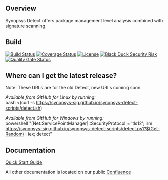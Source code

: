 ## Overview ##
Synopsys Detect offers package management level analysis combined with signature scanning.

## Build ##

[![Build Status](https://travis-ci.org/blackducksoftware/hub-gradle-plugin.svg?branch=master)](https://travis-ci.org/blackducksoftware/synopsys-detect)
[![Coverage Status](https://coveralls.io/repos/github/blackducksoftware/synopsys-detect/badge.svg?branch=master)](https://coveralls.io/github/blackducksoftware/synopsys-detect?branch=master)
[![License](https://img.shields.io/badge/License-Apache%202.0-blue.svg)](https://opensource.org/licenses/Apache-2.0)
[![Black Duck Security Risk](https://copilot.blackducksoftware.com/github/repos/blackducksoftware/synopsys-detect/branches/master/badge-risk.svg)](https://copilot.blackducksoftware.com/github/repos/blackducksoftware/synopsys-detect/branches/master)
[![Quality Gate Status](https://sonarcloud.io/api/project_badges/measure?project=detect%3Adetect-application&metric=alert_status)](https://sonarcloud.io/dashboard?id=detect%3Adetect-application)

## Where can I get the latest release? ##

Note:  These URLs are for the old Detect, new URLs coming soon.

*Available from GitHub for Linux by running:*  
bash <(curl -s https://synopsys-sig.github.io/synopsys-detect-scripts/detect.sh)

*Available from GitHub for Windows by running:*  
powershell "[Net.ServicePointManager]::SecurityProtocol = 'tls12'; irm https://synopsys-sig.github.io/synopsys-detect-scripts/detect.ps1?$(Get-Random) | iex; detect"

## Documentation

[Quick Start Guide](https://github.com/blackducksoftware/synopsys-detect/wiki/Quick-Start-Guide)

All other documentation is located on our public [Confluence](https://synopsys.atlassian.net/wiki/spaces/INTDOCS/pages/62423113/Hub+Detect)
